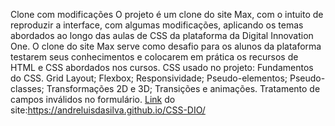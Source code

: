 Clone com modificações
O projeto é um clone do site Max, com o intuito de reproduzir a interface, com algumas modificações, aplicando os temas abordados ao longo das aulas de CSS da plataforma da Digital Innovation One. 
O clone do site Max serve como desafio para os alunos da plataforma testarem seus conhecimentos e colocarem em prática os recursos de HTML e CSS abordados nos cursos.
CSS usado no projeto:
Fundamentos do CSS.
Grid Layout;
Flexbox;
Responsividade;
Pseudo-elementos;
Pseudo-classes;
Transformações 2D e 3D;
Transições e animações.
Tratamento de campos inválidos no formulário.
[Link](https://andreluisdasilva.github.io/CSS-DIO/) do site:https://andreluisdasilva.github.io/CSS-DIO/
